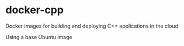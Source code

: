 # docker-cpp
Docker images for building and deploying C++ applications in the cloud 

Using a base Ubuntu image 

